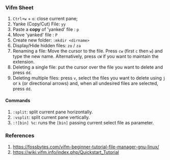 ### Vifm Sheet

1. `Ctrl+w` + `o`: close current pane;
2. Yanke (Copy/Cut) File: `yy`
3. Paste a **copy** of 'yanked' file : `p`
4. Move 'yanked' file : `P`
5. Create new folder: `:mkdir <dirname>`
6. Display/Hide hidden files: `zo` / `za`
7. Renaming a file: Move the cursor to the file. Press `cw` (first `c` then `w`) and type the new name. Alternatively, press `cW` if you want to maintain the extension.
8. Deleting a single file: put the cursor over the file you want to delete and press `dd`.
9. Deleting multiple files: press `v`, select the files you want to delete using `j` or `k` (or directional arrows) and, when all undesired files are selected, press `dd`.

#### Commands

1. `:split`: split current pane horizontally.
2. `:vsplit`: split current pane vertically.
3. `:![bin] %c`: runs the `[bin]` passing current select file as parameter.

### References

1. https://fossbytes.com/vifm-beginner-tutorial-file-manager-gnu-linux/
2. https://wiki.vifm.info/index.php/Quickstart_Tutorial
